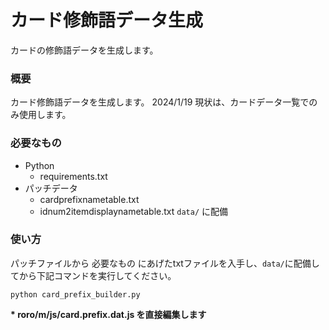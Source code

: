 # カード修飾語データ生成
カードの修飾語データを生成します。

### 概要
カード修飾語データを生成します。
2024/1/19 現状は、カードデータ一覧でのみ使用します。

### 必要なもの
* Python
  * requirements.txt
* パッチデータ
  * cardprefixnametable.txt
  * idnum2itemdisplaynametable.txt
  ```data/``` に配備

### 使い方
パッチファイルから 必要なもの にあげたtxtファイルを入手し、```data/```に配備してから下記コマンドを実行してください。

```python card_prefix_builder.py```

__* roro/m/js/card.prefix.dat.js を直接編集します__

